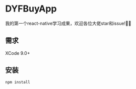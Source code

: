 # DYFBuyApp
我的第一个react-native学习成果，欢迎各位大佬star和issue!👏👏


## 需求

XCode 9.0+

## 安装

```
npm install
```



